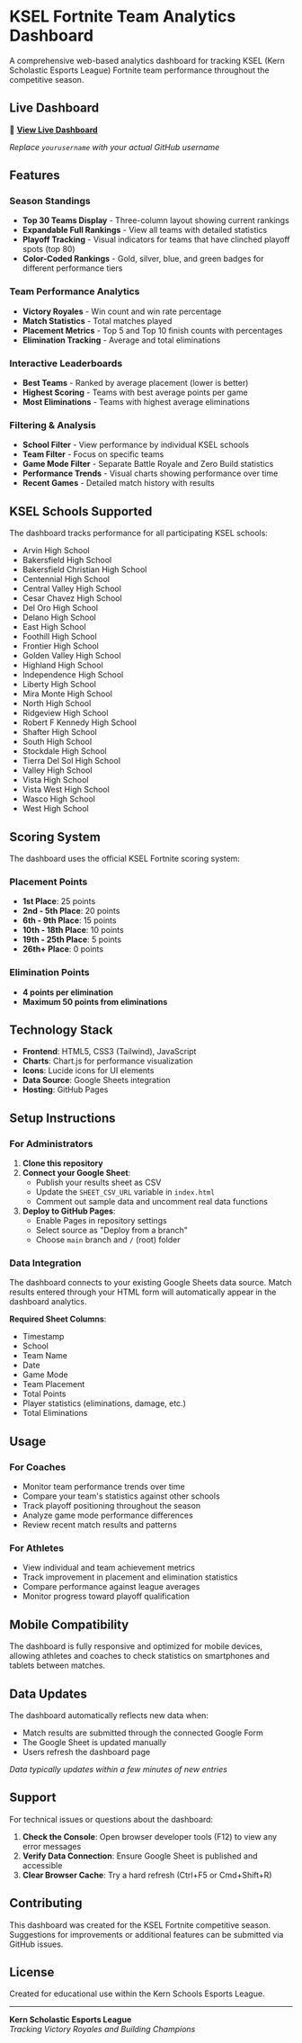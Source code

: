 # KSEL Fortnite Team Analytics Dashboard

A comprehensive web-based analytics dashboard for tracking KSEL (Kern Scholastic Esports League) Fortnite team performance throughout the competitive season.

## Live Dashboard

🔗 **[View Live Dashboard](https://erikmadams.github.io/fortnite-dashboard)**

*Replace `yourusername` with your actual GitHub username*

## Features

### Season Standings
- **Top 30 Teams Display** - Three-column layout showing current rankings
- **Expandable Full Rankings** - View all teams with detailed statistics
- **Playoff Tracking** - Visual indicators for teams that have clinched playoff spots (top 80)
- **Color-Coded Rankings** - Gold, silver, blue, and green badges for different performance tiers

### Team Performance Analytics
- **Victory Royales** - Win count and win rate percentage
- **Match Statistics** - Total matches played
- **Placement Metrics** - Top 5 and Top 10 finish counts with percentages
- **Elimination Tracking** - Average and total eliminations

### Interactive Leaderboards
- **Best Teams** - Ranked by average placement (lower is better)
- **Highest Scoring** - Teams with best average points per game
- **Most Eliminations** - Teams with highest average eliminations

### Filtering & Analysis
- **School Filter** - View performance by individual KSEL schools
- **Team Filter** - Focus on specific teams
- **Game Mode Filter** - Separate Battle Royale and Zero Build statistics
- **Performance Trends** - Visual charts showing performance over time
- **Recent Games** - Detailed match history with results

## KSEL Schools Supported

The dashboard tracks performance for all participating KSEL schools:

- Arvin High School
- Bakersfield High School
- Bakersfield Christian High School
- Centennial High School
- Central Valley High School
- Cesar Chavez High School
- Del Oro High School
- Delano High School
- East High School
- Foothill High School
- Frontier High School
- Golden Valley High School
- Highland High School
- Independence High School
- Liberty High School
- Mira Monte High School
- North High School
- Ridgeview High School
- Robert F Kennedy High School
- Shafter High School
- South High School
- Stockdale High School
- Tierra Del Sol High School
- Valley High School
- Vista High School
- Vista West High School
- Wasco High School
- West High School

## Scoring System

The dashboard uses the official KSEL Fortnite scoring system:

### Placement Points
- **1st Place**: 25 points
- **2nd - 5th Place**: 20 points
- **6th - 9th Place**: 15 points
- **10th - 18th Place**: 10 points
- **19th - 25th Place**: 5 points
- **26th+ Place**: 0 points

### Elimination Points
- **4 points per elimination**
- **Maximum 50 points from eliminations**

## Technology Stack

- **Frontend**: HTML5, CSS3 (Tailwind), JavaScript
- **Charts**: Chart.js for performance visualization
- **Icons**: Lucide icons for UI elements
- **Data Source**: Google Sheets integration
- **Hosting**: GitHub Pages

## Setup Instructions

### For Administrators

1. **Clone this repository**
2. **Connect your Google Sheet**:
   - Publish your results sheet as CSV
   - Update the `SHEET_CSV_URL` variable in `index.html`
   - Comment out sample data and uncomment real data functions
3. **Deploy to GitHub Pages**:
   - Enable Pages in repository settings
   - Select source as "Deploy from a branch"
   - Choose `main` branch and `/` (root) folder

### Data Integration

The dashboard connects to your existing Google Sheets data source. Match results entered through your HTML form will automatically appear in the dashboard analytics.

**Required Sheet Columns**:
- Timestamp
- School
- Team Name
- Date
- Game Mode
- Team Placement
- Total Points
- Player statistics (eliminations, damage, etc.)
- Total Eliminations

## Usage

### For Coaches
- Monitor team performance trends over time
- Compare your team's statistics against other schools
- Track playoff positioning throughout the season
- Analyze game mode performance differences
- Review recent match results and patterns

### For Athletes
- View individual and team achievement metrics
- Track improvement in placement and elimination statistics
- Compare performance against league averages
- Monitor progress toward playoff qualification

## Mobile Compatibility

The dashboard is fully responsive and optimized for mobile devices, allowing athletes and coaches to check statistics on smartphones and tablets between matches.

## Data Updates

The dashboard automatically reflects new data when:
- Match results are submitted through the connected Google Form
- The Google Sheet is updated manually
- Users refresh the dashboard page

*Data typically updates within a few minutes of new entries*

## Support

For technical issues or questions about the dashboard:

1. **Check the Console**: Open browser developer tools (F12) to view any error messages
2. **Verify Data Connection**: Ensure Google Sheet is published and accessible
3. **Clear Browser Cache**: Try a hard refresh (Ctrl+F5 or Cmd+Shift+R)

## Contributing

This dashboard was created for the KSEL Fortnite competitive season. Suggestions for improvements or additional features can be submitted via GitHub issues.

## License

Created for educational use within the Kern Schools Esports League. 

---

**Kern Scholastic Esports League**  
*Tracking Victory Royales and Building Champions*
